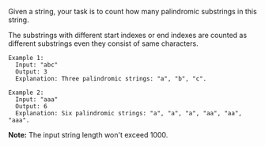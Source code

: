 Given a string, your task is to count how many palindromic substrings in this string.

The substrings with different start indexes or end indexes are counted as different substrings even they consist of same characters.

```
Example 1:
  Input: "abc"
  Output: 3
  Explanation: Three palindromic strings: "a", "b", "c".
 
Example 2:
  Input: "aaa"
  Output: 6
  Explanation: Six palindromic strings: "a", "a", "a", "aa", "aa", "aaa".
``` 

**Note:**
  The input string length won't exceed 1000.